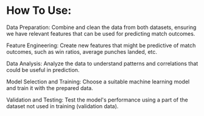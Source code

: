 # How To Use:


Data Preparation: Combine and clean the data from both datasets, ensuring we have relevant features that can be used for predicting match outcomes.

Feature Engineering: Create new features that might be predictive of match outcomes, such as win ratios, average punches landed, etc.

Data Analysis: Analyze the data to understand patterns and correlations that could be useful in prediction.

Model Selection and Training: Choose a suitable machine learning model and train it with the prepared data.

Validation and Testing: Test the model's performance using a part of the dataset not used in training (validation data).

